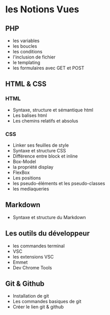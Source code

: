 # les Notions Vues

## PHP
- les variables
- les boucles 
- les conditions
- l'inclusion de fichier
- le templating
- les formulaires avec GET et POST

## HTML & CSS

### HTML
- Syntaxe, structure et sémantique html
- Les balises html
- Les chemins relatifs et absolus

### CSS

- Linker ses feuilles de style
- Syntaxe et structure CSS
- Différence entre block et inline
- Box-Model
- la propriété display
- FlexBox
- Les positions
- les pseudo-éléments et les pseudo-classes
- les mediaqueries

## Markdown

- Syntaxe et structure du Markdown

## Les outils du développeur

- les commandes terminal
- VSC
- les extensions VSC
- Emmet
- Dev Chrome Tools

## Git & Github

- Installation de git
- Les commandes basiques de git
- Créer le lien git & github
